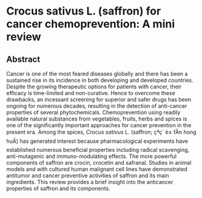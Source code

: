 # Crocus sativus L. (saffron) for cancer chemoprevention: A mini review

## Abstract

Cancer is one of the most feared diseases globally and there has been a sustained rise in its incidence in both developing and developed countries. Despite the growing therapeutic options for patients with cancer, their efficacy is time-limited and non-curative. Hence to overcome these drawbacks, an incessant screening for superior and safer drugs has been ongoing for numerous decades, resulting in the detection of anti-cancer properties of several phytochemicals. Chemoprevention using readily available natural substances from vegetables, fruits, herbs and spices is one of the significantly important approaches for cancer prevention in the present era. Among the spices, _Crocus sativus_ L. (saffron; çªç´ è± fÄn hong huÄ) has generated interest because pharmacological experiments have established numerous beneficial properties including radical scavenging, anti-mutagenic and immuno-modulating effects. The more powerful components of saffron are crocin, crocetin and safranal. Studies in animal models and with cultured human malignant cell lines have demonstrated antitumor and cancer preventive activities of saffron and its main ingredients. This review provides a brief insight into the anticancer properties of saffron and its components.